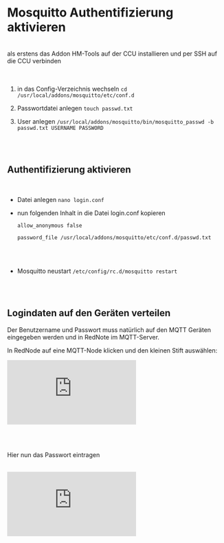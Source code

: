 # Mosquitto Authentifizierung aktivieren
<br>
als erstens das Addon HM-Tools auf der CCU installieren und per SSH auf die CCU verbinden
<br>
<br>
<br>

1. in das Config-Verzeichnis wechseln `cd /usr/local/addons/mosquitto/etc/conf.d`

2. Passwortdatei anlegen 
   `touch passwd.txt`

3. User anlegen
   `/usr/local/addons/mosquitto/bin/mosquitto_passwd -b passwd.txt USERNAME PASSWORD`
<br>
<br>

## Authentifizierung aktivieren

<br>

* Datei anlegen `nano login.conf`

* nun folgenden Inhalt in die Datei login.conf kopieren

  `allow_anonymous false`

  `password_file /usr/local/addons/mosquitto/etc/conf.d/passwd.txt`
<br>
<br>

* Mosquitto neustart
`/etc/config/rc.d/mosquitto restart`
<br>
<br>

## Logindaten auf den Geräten verteilen

Der Benutzername und Passwort muss natürlich auf den MQTT Geräten eingegeben werden und in RedNote im MQTT-Server.

In RedNode auf eine MQTT-Node klicken und den kleinen Stift auswählen:

![MQTT-Server](https://homematic-forum.de/forum/download/file.php?id=64776&mode=view)

<br>
<br>

Hier nun das Passwort eintragen
<br>
<br>

![MQTT-Passwort](https://homematic-forum.de/forum/download/file.php?id=64777&mode=view)